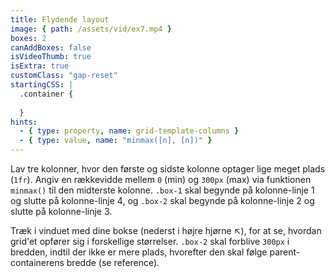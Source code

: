 ```yaml
---
title: Flydende layout
image: { path: /assets/vid/ex7.mp4 }
boxes: 2
canAddBoxes: false
isVideoThumb: true
isExtra: true
customClass: "gap-reset"
startingCSS: |
  .container {
    
  }
hints:
  - { type: property, name: grid-template-columns }
  - { type: value, name: "minmax([n], [n])" }
---
```


Lav tre kolonner, hvor den første og sidste kolonne optager lige meget plads (<code data-type="value">1fr</code>). Angiv en rækkevidde mellem <code data-type="value">0</code> (min) og <code data-type="value">300px</code> (max) via funktionen <code data-type="value">minmax()</code> til den midterste kolonne. `.box-1` skal begynde på kolonne-linje 1 og slutte på kolonne-linje 4, og `.box-2` skal begynde på kolonne-linje 2 og slutte på kolonne-linje 3.

Træk i vinduet med dine bokse (nederst i højre hjørne <span class="resize">↖</span>), for at se, hvordan grid'et opfører sig i forskellige størrelser. `.box-2` skal forblive <code data-type="value">300px</code> i bredden, indtil der ikke er mere plads, hvorefter den skal følge parent-containerens bredde (se reference).
